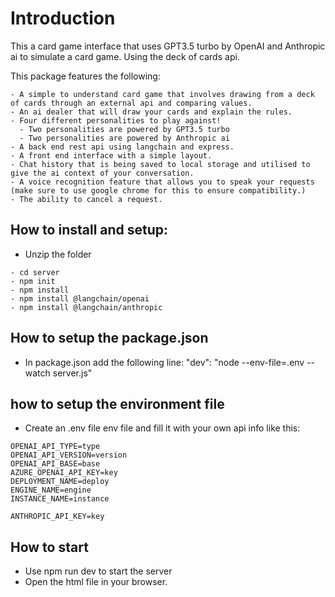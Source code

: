 # Introduction
This a card game interface that uses GPT3.5 turbo by OpenAI and Anthropic ai to simulate a card game. Using the deck of cards api.

This package features the following:

```
- A simple to understand card game that involves drawing from a deck of cards through an external api and comparing values.
- An ai dealer that will draw your cards and explain the rules.
- Four different personalities to play against!
  - Two personalities are powered by GPT3.5 turbo
  - Two personalities are powered by Anthropic ai
- A back end rest api using langchain and express.
- A front end interface with a simple layout.
- Chat history that is being saved to local storage and utilised to give the ai context of your conversation.
- A voice recognition feature that allows you to speak your requests (make sure to use google chrome for this to ensure compatibility.)
- The ability to cancel a request.
```

## How to install and setup:

- Unzip the folder
```
- cd server
- npm init
- npm install
- npm install @langchain/openai
- npm install @langchain/anthropic
```

## How to setup the package.json
- In package.json add the following line: "dev": "node --env-file=.env --watch server.js"

## how to setup the environment file
- Create an .env file env file and fill it with your own api info like this:

```  
OPENAI_API_TYPE=type
OPENAI_API_VERSION=version
OPENAI_API_BASE=base
AZURE_OPENAI_API_KEY=key
DEPLOYMENT_NAME=deploy
ENGINE_NAME=engine
INSTANCE_NAME=instance

ANTHROPIC_API_KEY=key

```

## How to start

- Use npm run dev to start the server
- Open the html file in your browser.
